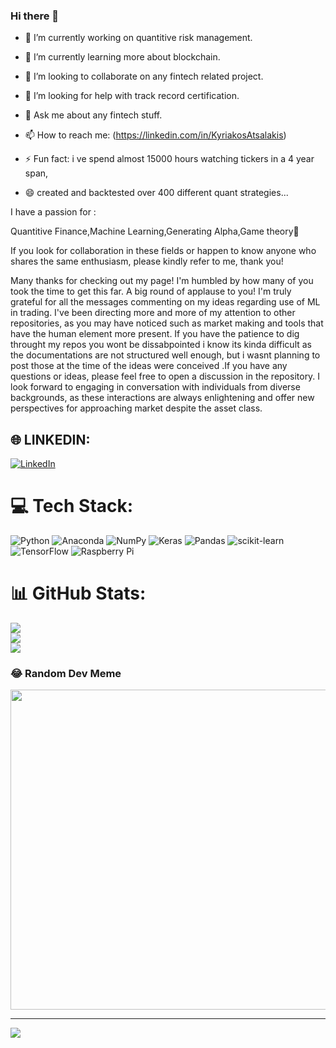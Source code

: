 ### Hi there 👋


- 🔭 I’m currently working on quantitive risk management.
- 🌱 I’m currently learning more about blockchain.
- 👯 I’m looking to collaborate on any fintech related project.
- 🤔 I’m looking for help with track record certification.
- 💬 Ask me about any fintech stuff.
- 📫 How to reach me: (https://linkedin.com/in/KyriakosAtsalakis)
 
- ⚡ Fun fact: i ve spend almost 15000 hours watching tickers in a 4 year span,
- 😄 created and backtested over 400 different quant strategies...


I have a passion for :


Quantitive Finance,Machine Learning,Generating Alpha,Game theory💪


If you look for collaboration in these fields or happen to know anyone who shares the same enthusiasm, please kindly refer to me, thank you!


Many thanks for checking out my page! I'm humbled by how many of you took the time to get this far. A big round of applause to you! I'm truly grateful for all the messages commenting on my ideas regarding use of ML in trading. I've been directing more and more of my attention to other repositories, as you may have noticed such as market making and tools that have the human element more present. If you  have the patience to dig throught my repos you wont be dissabpointed i know its kinda difficult as the documentations are not structured well enough, but i wasnt planning to post those at the time of the ideas were conceived .If you have any questions or ideas, please feel free to open a discussion in the repository. I look forward to engaging in conversation with individuals from diverse backgrounds, as these interactions are always enlightening and offer new perspectives for approaching market despite the asset class.
## 🌐 LINKEDIN:

[![LinkedIn](https://img.shields.io/badge/LinkedIn-%230077B5.svg?logo=linkedin&logoColor=white)](https://linkedin.com/in/KyriakosAtsalakis) 

# 💻 Tech Stack:
![Python](https://img.shields.io/badge/python-3670A0?style=plastic&logo=python&logoColor=ffdd54) ![Anaconda](https://img.shields.io/badge/Anaconda-%2344A833.svg?style=plastic&logo=anaconda&logoColor=white) ![NumPy](https://img.shields.io/badge/numpy-%23013243.svg?style=plastic&logo=numpy&logoColor=white) ![Keras](https://img.shields.io/badge/Keras-%23D00000.svg?style=plastic&logo=Keras&logoColor=white) ![Pandas](https://img.shields.io/badge/pandas-%23150458.svg?style=plastic&logo=pandas&logoColor=white) ![scikit-learn](https://img.shields.io/badge/scikit--learn-%23F7931E.svg?style=plastic&logo=scikit-learn&logoColor=white) ![TensorFlow](https://img.shields.io/badge/TensorFlow-%23FF6F00.svg?style=plastic&logo=TensorFlow&logoColor=white) ![Raspberry Pi](https://img.shields.io/badge/-RaspberryPi-C51A4A?style=plastic&logo=Raspberry-Pi)
# 📊 GitHub Stats:
![](https://github-readme-stats.vercel.app/api?username=Atskyr&theme=nightowl&hide_border=false&include_all_commits=true&count_private=true)<br/>
![](https://github-readme-streak-stats.herokuapp.com/?user=Atskyr&theme=nightowl&hide_border=false)<br/>
![](https://github-readme-stats.vercel.app/api/top-langs/?username=Atskyr&theme=nightowl&hide_border=false&include_all_commits=true&count_private=true&layout=compact)

### 😂 Random Dev Meme
<img src="https://random-memer.herokuapp.com/" width="512px"/>

---
[![](https://visitcount.itsvg.in/api?id=Atskyr&icon=0&color=0)](https://visitcount.itsvg.in)

